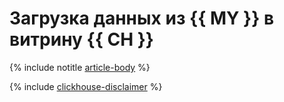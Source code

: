 # Загрузка данных из {{ MY }} в витрину {{ CH }}


{% include notitle [article-body](../../_tutorials/dataplatform/mysql-to-clickhouse.md) %}

{% include [clickhouse-disclaimer](../../_includes/clickhouse-disclaimer.md) %}
